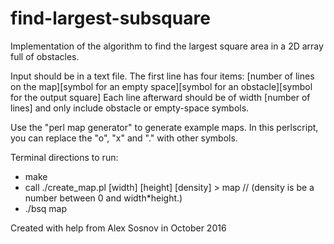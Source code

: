# find-largest-subsquare
Implementation of the algorithm to find the largest square area in a 2D array full of obstacles.

Input should be in a text file. The first line has four items:
[number of lines on the map][symbol for an empty space][symbol for an obstacle][symbol for the output square]
Each line afterward should be of width [number of lines] and only include obstacle or empty-space symbols.

Use the "perl map generator" to generate example maps. In this perlscript, you can replace the "o", "x" and "." with other symbols.

Terminal directions to run:
* make
* call ./create_map.pl [width] [height] [density] > map // (density is be a number between 0 and width*height.)
* ./bsq map

Created with help from Alex Sosnov in October 2016
